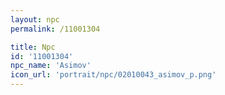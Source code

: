 ```yaml
---
layout: npc
permalink: /11001304

title: Npc
id: '11001304'
npc_name: 'Asimov'
icon_url: 'portrait/npc/02010043_asimov_p.png'
---
```

